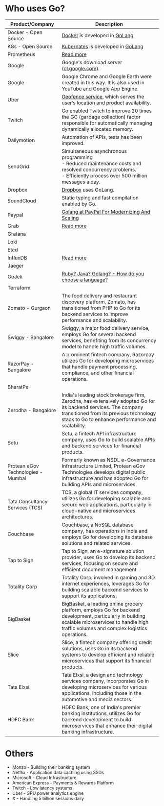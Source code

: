 # Who uses Go?

| Product/Company                    | Description                                                                                                                                                                                                   |
|------------------------------------|---------------------------------------------------------------------------------------------------------------------------------------------------------------------------------------------------------------|
| Docker - Open Source               | [Docker](https://github.com/Anshul619/System-Designs/blob/main/src/1_HLDDesignComponents/6_ContainerOrchestrationServices/Docker/Readme.md) is developed in [GoLang]()                                        |
| K8s - Open Source                  | [Kubernates](https://github.com/Anshul619/System-Designs/blob/main/src/1_HLDDesignComponents/6_ContainerOrchestrationServices/Kubernates.md) is developed in [GoLang]()                                       |
| Prometheus                         | [Read more](https://logz.io/blog/prometheus-influxdb/)                                                                                                                                                        |
| Google                             | Google's download server ([dl.google.com](https://go.dev/talks/2013/oscon-dl.slide#17)).                                                                                                                      |
| Google                             | Google Chrome and Google Earth were created in this way. It is also used in YouTube and Google App Engine.                                                                                                    |
| Uber                               | [Geofence service](https://www.uber.com/en-IN/blog/go-geofence-highest-query-per-second-service/), which serves the user’s location and product availability.                                                 |
| Twitch                             | Go enabled Twitch to improve 20 times the GC (garbage collection) factor responsible for automatically managing dynamically allocated memory.                                                                 |
| Dailymotion                        | Automation of APIs, tests has been improved.                                                                                                                                                                  |
| SendGrid                           | Simultaneous asynchronous programming<br/>- Reduced maintenance costs and resolved concurrency problems.<br/>- Efficiently process over 500 million messages a day.                                           |
| Dropbox                            | [Dropbox](https://dropbox.tech/infrastructure/open-sourcing-our-go-libraries) uses GoLang.                                                                                                                    |
| SoundCloud                         | Static typing and fast compilation enabled by Go.                                                                                                                                                             |
| Paypal                             | [Golang at PayPal For Modernizing And Scaling](https://www.linkedin.com/pulse/golang-paypal-modernizing-scaling-reemi-shirsath/)                                                                              |
| Grab                               | [Read more](https://engineering.grab.com/go-module-proxy)                                                                                                                                                     |
| Grafana                            |                                                                                                                                                                                                               |
| Loki                               |                                                                                                                                                                                                               ||                         |                                                                                                                                                                         |
| Etcd                               |                                                                                                                                                                                                               |
| InfluxDB                           | [Read more](https://logz.io/blog/prometheus-influxdb/)                                                                                                                                                        |
| Jaeger                             |                                                                                                                                                                                                               |
| GoJek                              | [Ruby? Java? Golang? - How do you choose a language?](https://www.gojek.io/blog/ruby-java-golang)                                                                                                             |
| Terraform                          |                                                                                                                                                                                                               |
| Zomato - Gurgaon                   | The food delivery and restaurant discovery platform, Zomato, has transitioned from PHP to Go for its backend services to improve performance and scalability.                                                 |
| Swiggy - Bangalore                 | Swiggy, a major food delivery service, employs Go for several backend services, benefiting from its concurrency model to handle high traffic volumes.                                                         |
| RazorPay - Bangalore               | A prominent fintech company, Razorpay utilizes Go for developing microservices that handle payment processing, compliance, and other financial operations.                                                    |
| BharatPe                           |                                                                                                                                                                                                               |
| Zerodha - Bangalore                | India's leading stock brokerage firm, Zerodha, has extensively adopted Go for its backend services. The company transitioned from its previous technology stack to Go to enhance performance and scalability. |
| Setu                               | Setu, a fintech API infrastructure company, uses Go to build scalable APIs and backend services for financial products.                                                                                       |
| Protean eGov Technologies - Mumbai | Formerly known as NSDL e-Governance Infrastructure Limited, Protean eGov Technologies develops digital public infrastructure and has adopted Go for building APIs and microservices.                          |
| Tata Consultancy Services (TCS)    | TCS, a global IT services company, utilizes Go for developing scalable and secure web applications, particularly in cloud-native and microservices architectures.                                             |
| Couchbase                          | Couchbase, a NoSQL database company, has operations in India and employs Go for developing its database solutions and related services.                                                                       |
| Tap to Sign                        | Tap to Sign, an e-signature solution provider, uses Go to develop its backend services, focusing on secure and efficient document management.                                                                 |
| Totality Corp                      | Totality Corp, involved in gaming and 3D internet experiences, leverages Go for building scalable backend services to support its applications.                                                               |
| BigBasket                          | BigBasket, a leading online grocery platform, employs Go for backend development, particularly in building scalable microservices to handle high traffic volumes and complex logistics operations.            |
| Slice                              | Slice, a fintech company offering credit solutions, uses Go in its backend systems to develop efficient and reliable microservices that support its financial products.                                       |
| Tata Elxsi                         | Tata Elxsi, a design and technology services company, incorporates Go in developing microservices for various applications, including those in the automotive and media sectors.                              |
| HDFC Bank                          | HDFC Bank, one of India's premier banking institutions, utilizes Go for backend development to build microservices that enhance their digital banking infrastructure.                                         |

# Others
- Monzo - Building their banking system
- Netflix - Application data caching using SSDs
- Microsoft - Cloud Infrastructure
- American Express - Payments & Rewards Platform
- Twitch - Low latency systems
- Uber - GPU power analytics engine
- X - Handling 5 billion sessions daily